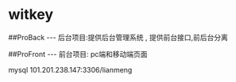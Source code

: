 # witkey
##ProBack --- 后台项目:提供后台管理系统 , 提供前台接口,前后台分离


##ProFront ---   前台项目: pc端和移动端页面

mysql 101.201.238.147:3306/lianmeng
